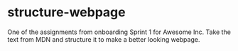 # structure-webpage

One of the assignments from onboarding Sprint 1 for Awesome Inc. Take the text from MDN and structure it to make a better looking webpage. 
